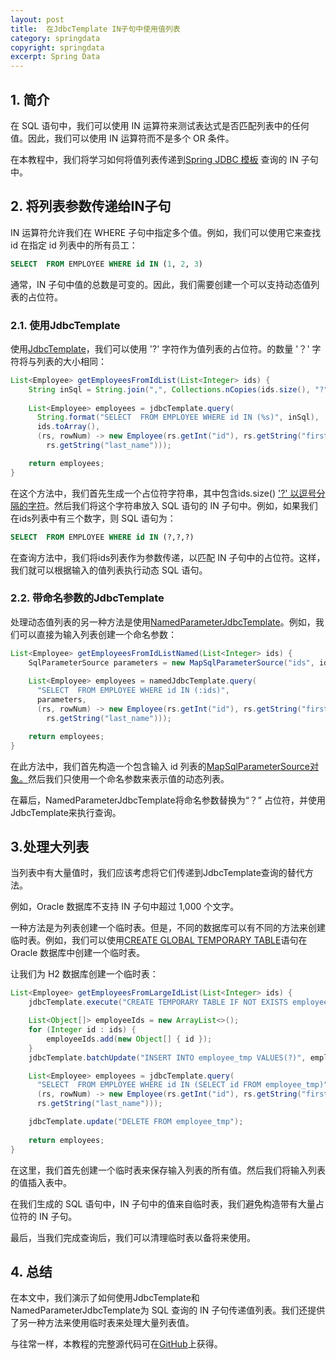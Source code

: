 ```yaml
---
layout: post
title:  在JdbcTemplate IN子句中使用值列表
category: springdata
copyright: springdata
excerpt: Spring Data
---
```


## 1. 简介

在 SQL 语句中，我们可以使用 IN 运算符来测试表达式是否匹配列表中的任何值。因此，我们可以使用 IN 运算符而不是多个 OR 条件。

在本教程中，我们将学习如何将值列表传递到[Spring JDBC 模板](https://www.baeldung.com/spring-jdbc-jdbctemplate) 查询的 IN 子句中。

## 2. 将列表参数传递给IN子句

IN 运算符允许我们在 WHERE 子句中指定多个值。例如，我们可以使用它来查找 id 在指定 id 列表中的所有员工：

```sql
SELECT  FROM EMPLOYEE WHERE id IN (1, 2, 3)
```

通常，IN 子句中值的总数是可变的。因此，我们需要创建一个可以支持动态值列表的占位符。

### 2.1. 使用JdbcTemplate

使用[JdbcTemplate](https://docs.spring.io/spring-framework/docs/current/javadoc-api/org/springframework/jdbc/core/JdbcTemplate.html)，我们可以使用 '?' 字符作为值列表的占位符。的数量 '？' 字符将与列表的大小相同：

```java
List<Employee> getEmployeesFromIdList(List<Integer> ids) {
    String inSql = String.join(",", Collections.nCopies(ids.size(), "?"));
 
    List<Employee> employees = jdbcTemplate.query(
      String.format("SELECT  FROM EMPLOYEE WHERE id IN (%s)", inSql), 
      ids.toArray(), 
      (rs, rowNum) -> new Employee(rs.getInt("id"), rs.getString("first_name"), 
        rs.getString("last_name")));

    return employees;
}

```

在这个方法中，我们首先生成一个占位符字符串，其中包含ids.size() ['?' 以逗号分隔的字符](https://www.baeldung.com/java-strings-concatenation)。然后我们将这个字符串放入 SQL 语句的 IN 子句中。例如，如果我们在ids列表中有三个数字，则 SQL 语句为：

```sql
SELECT  FROM EMPLOYEE WHERE id IN (?,?,?)
```

在查询方法中，我们将ids列表作为参数传递，以匹配 IN 子句中的占位符。这样，我们就可以根据输入的值列表执行动态 SQL 语句。

### 2.2. 带命名参数的JdbcTemplate

处理动态值列表的另一种方法是使用[NamedParameterJdbcTemplate](https://docs.spring.io/spring/docs/current/javadoc-api/org/springframework/jdbc/core/namedparam/NamedParameterJdbcTemplate.html)。例如，我们可以直接为输入列表创建一个命名参数：

```java
List<Employee> getEmployeesFromIdListNamed(List<Integer> ids) {
    SqlParameterSource parameters = new MapSqlParameterSource("ids", ids);
 
    List<Employee> employees = namedJdbcTemplate.query(
      "SELECT  FROM EMPLOYEE WHERE id IN (:ids)", 
      parameters, 
      (rs, rowNum) -> new Employee(rs.getInt("id"), rs.getString("first_name"),
        rs.getString("last_name")));

    return employees;
}
```

在此方法中，我们首先构造一个包含输入 id 列表的[MapSqlParameterSource对象。](https://docs.spring.io/spring/docs/current/javadoc-api/org/springframework/jdbc/core/namedparam/MapSqlParameterSource.html)然后我们只使用一个命名参数来表示值的动态列表。

在幕后，NamedParameterJdbcTemplate将命名参数替换为“？” 占位符，并使用JdbcTemplate来执行查询。

## 3.处理大列表

当列表中有大量值时，我们应该考虑将它们传递到JdbcTemplate查询的替代方法。

例如，Oracle 数据库不支持 IN 子句中超过 1,000 个文字。

一种方法是为列表创建一个临时表。但是，不同的数据库可以有不同的方法来创建临时表。例如，我们可以使用[CREATE GLOBAL TEMPORARY TABLE](https://docs.oracle.com/cd/B28359_01/server.111/b28310/tables003.htm#ADMIN11633)语句在 Oracle 数据库中创建一个临时表。

让我们为 H2 数据库创建一个临时表：

```java
List<Employee> getEmployeesFromLargeIdList(List<Integer> ids) {
    jdbcTemplate.execute("CREATE TEMPORARY TABLE IF NOT EXISTS employee_tmp (id INT NOT NULL)");

    List<Object[]> employeeIds = new ArrayList<>();
    for (Integer id : ids) {
        employeeIds.add(new Object[] { id });
    }
    jdbcTemplate.batchUpdate("INSERT INTO employee_tmp VALUES(?)", employeeIds);

    List<Employee> employees = jdbcTemplate.query(
      "SELECT  FROM EMPLOYEE WHERE id IN (SELECT id FROM employee_tmp)", 
      (rs, rowNum) -> new Employee(rs.getInt("id"), rs.getString("first_name"),
      rs.getString("last_name")));

    jdbcTemplate.update("DELETE FROM employee_tmp");
 
    return employees;
}
```

在这里，我们首先创建一个临时表来保存输入列表的所有值。然后我们将输入列表的值插入表中。

在我们生成的 SQL 语句中，IN 子句中的值来自临时表，我们避免构造带有大量占位符的 IN 子句。

最后，当我们完成查询后，我们可以清理临时表以备将来使用。

## 4. 总结

在本文中，我们演示了如何使用JdbcTemplate和NamedParameterJdbcTemplate为 SQL 查询的 IN 子句传递值列表。我们还提供了另一种方法来使用临时表来处理大量列表值。

与往常一样，本教程的完整源代码可在[GitHub](https://github.com/tuyucheng7/taketoday-tutorial4j/tree/master/spring-data-modules)上获得。